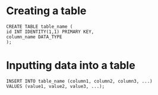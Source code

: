 # Creating a table

  ```
  CREATE TABLE table_name (
  id INT IDENTITY(1,1) PRIMARY KEY,
  column_name DATA_TYPE
  );

  ```
# Inputting data into a table

```
INSERT INTO table_name (column1, column2, column3, ...)
VALUES (value1, value2, value3, ...);

```
